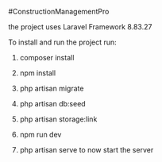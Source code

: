 #ConstructionManagementPro

the project uses Laravel Framework 8.83.27

To install and run the project run:

1. composer install 

2. npm install

3. php artisan migrate
4. php artisan db:seed
5. php artisan storage:link
6. npm run dev
7. php artisan serve to now start the server
